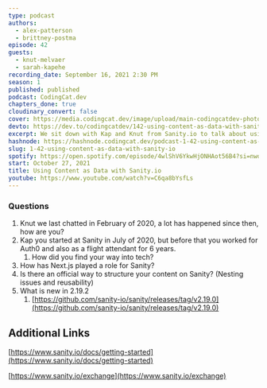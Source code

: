 ```yaml
---
type: podcast
authors:
  - alex-patterson
  - brittney-postma
episode: 42
guests:
  - knut-melvaer
  - sarah-kapehe
recording_date: September 16, 2021 2:30 PM
season: 1
published: published
podcast: CodingCat.dev
chapters_done: true
cloudinary_convert: false
cover: https://media.codingcat.dev/image/upload/main-codingcatdev-photo/k11r8kqg0nyadw0k9rjp.png
devto: https://dev.to/codingcatdev/142-using-content-as-data-with-sanityio-506n
excerpt: We sit down with Kap and Knut from Sanity.io to talk about using content as data.
hashnode: https://hashnode.codingcat.dev/podcast-1-42-using-content-as-data-with-sanity-io
slug: 1-42-using-content-as-data-with-sanity-io
spotify: https://open.spotify.com/episode/4wlShV6YkwHjONHAot56B4?si=nwowF35NTS-Ur_R6xwQtAQ
start: October 27, 2021
title: Using Content as Data with Sanity.io
youtube: https://www.youtube.com/watch?v=C6qa8bYsfLs
---
```


### Questions

1. Knut we last chatted in February of 2020, a lot has happened since then, how are you?
2. Kap you started at Sanity in July of 2020, but before that you worked for Auth0 and also as a flight attendant for 6 years.
   1. How did you find your way into tech?
3. How has Next.js played a role for Sanity?
4. Is there an official way to structure your content on Sanity? (Nesting issues and reusability)
5. What is new in 2.19.2
   1. [https://github.com/sanity-io/sanity/releases/tag/v2.19.0](https://github.com/sanity-io/sanity/releases/tag/v2.19.0)

## Additional Links

[https://www.sanity.io/docs/getting-started](https://www.sanity.io/docs/getting-started)

[https://www.sanity.io/exchange](https://www.sanity.io/exchange)
